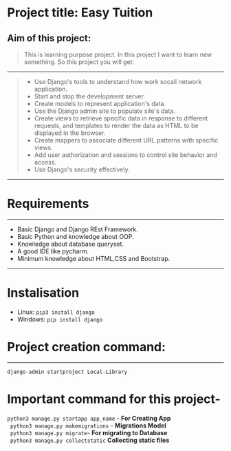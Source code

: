 # Project title: Easy Tuition

## Aim of this project:
> <p>This is learning purpose project. In this project I want to learn new something. So this project you will get: </p>
---
> - Use Django's tools to understand how work socail network application.
> - Start and stop the development server.
> - Create models to represent  application's data.
> - Use the Django admin site to populate  site's data.
> - Create views to retrieve specific data in response to different requests, and templates to render the data as HTML to be displayed in the browser.
> - Create mappers to associate different URL patterns with specific views.
> - Add user authorization and sessions to control site behavior and access.
> - Use Django's security effectively.
---

# Requirements
---
- Basic Django and Django REst Framework.
- Basic Python and knowledge about OOP.
- Knowledge about database queryset.
- A good IDE like pycharm.
- Minimum knowledge about HTML,CSS and Bootstrap.
---

# Instalisation

- Linux:
``` pip3 install django ```  
- Windows:
``` pip install django ```


# Project creation command:
---
```django-admin startproject Local-Library```
# Important command for this project-

``` python3 manage.py startapp app_name ``` - **For Creating App**  
``` python3 manage.py makemigrations``` - **Migrations Model**  
``` python3 manage.py migrate```- **For migrating to Database**   
``` python3 manage.py collectstatic``` **Collecting static files**  

